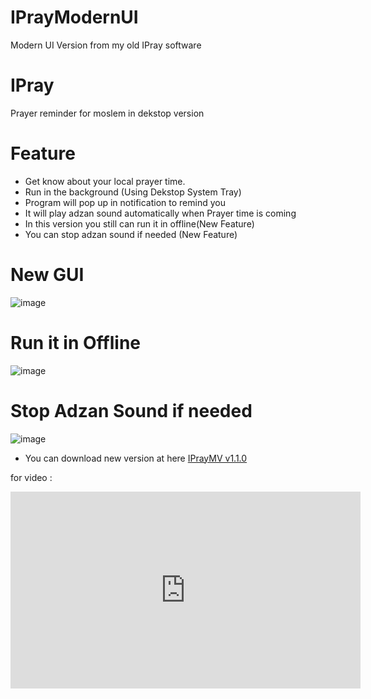 # IPrayModernUI
Modern UI Version from my old IPray software
# IPray
Prayer reminder for moslem in dekstop version
# Feature
- Get know about your local prayer time.
- Run in the background (Using Dekstop System Tray)
- Program will pop up in notification to remind you
- It will play adzan sound automatically when Prayer time is coming
- In this version you still can run it in offline(New Feature)
- You can stop adzan sound if needed (New Feature)
# New GUI
![image](https://github.com/ReaseRZ/IPrayModernUI/assets/88366703/a8481554-1902-4b42-b94c-d98e4e9ef4a1)
# Run it in Offline
![image](https://github.com/ReaseRZ/IPrayModernUI/assets/88366703/c1b1eb3c-3ee9-4856-b6d7-30a784ac4826)
# Stop Adzan Sound if needed
![image](https://github.com/ReaseRZ/IPrayModernUI/assets/88366703/94580ae4-ca7c-4a49-b713-84eef615cbf2)

- You can download new version at here [IPrayMV v1.1.0](https://github.com/ReaseRZ/IPrayModernUI/releases/tag/v1.1.0/)

for video :
<iframe width="560" height="315" src="https://www.youtube.com/embed/cT0sdnkYAfQ?si=VWX1-xVveJ1r582F" title="YouTube video player" frameborder="0" allow="accelerometer; autoplay; clipboard-write; encrypted-media; gyroscope; picture-in-picture; web-share" referrerpolicy="strict-origin-when-cross-origin" allowfullscreen></iframe>



